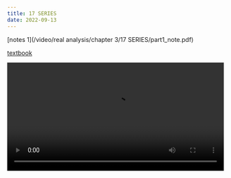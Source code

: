 ```yaml
---
title: 17 SERIES
date: 2022-09-13
---
```


[notes 1](/video/real analysis/chapter 3/17 SERIES/part1_note.pdf)



[textbook](/posts/rudin/3-numerical-sequences-and-series/6-series/)

 <video width ="100%" controls>
  <source src="/video/real analysis/chapter 3/17 SERIES/part1_final.mp4" type="video/mp4">
Your browser does not support the video tag.
</video> 
